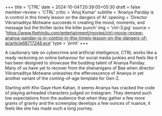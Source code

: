 +++
title = 'CTRL'
date = 2024-10-04T20:39:05+05:30
draft = false
member-review = 'CTRL'
critic = 'Anuj Kumar'
subtitle = 'Ananya Panday is in control in this timely lesson on the dangers of AI'
opening = 'Director Vikramaditya Motwane succeeds in creating the mood, moments, and message but the thriller lacks the killer punch'
img = 'ctrl-3.jpg'
source = 'https://www.thehindu.com/entertainment/movies/ctrl-movie-review-ananya-panday-is-in-control-in-this-timely-lesson-on-the-dangers-of-ai/article68717248.ece'
type = 'print'
+++

A cautionary tale on cybercrime and artificial intelligence, CTRL works like a ready reckoning on online behaviour for social media junkies and feels like it has been designed to showcase the budding talent of Ananya Panday. Many of us have yet to recover from the shenanigans of Bae when director Vikramaditya Motwane unleashes the effervescence of Ananya in yet another variant of the coming-of-age template for Gen-Z.

Starting with Kho Gaye Hum Kahan, it seems Ananya has cracked the code of playing airheaded characters judged on Instagram. They demand such low expectations from the audience that when they gather a few more grams of gravity and the screenplay develops a few ounces of nuance, it feels like she has made such a long journey.
